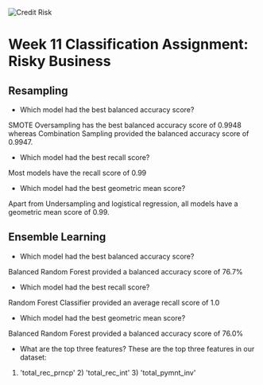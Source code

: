 ![Credit Risk](Images/credit-risk.jpg)
# Week 11 Classification Assignment: Risky Business

## Resampling

* Which model had the best balanced accuracy score?

SMOTE Oversampling has the best balanced accuracy score of 0.9948 whereas Combination Sampling provided the balanced accuracy score of 0.9947.

* Which model had the best recall score?

Most models have the recall score of 0.99

* Which model had the best geometric mean score?

Apart from Undersampling and logistical regression, all models have a geometric mean score of 0.99.

## Ensemble Learning

* Which model had the best balanced accuracy score?

Balanced Random Forest provided a balanced accuracy score of 76.7%

* Which model had the best recall score?

Random Forest Classifier provided an average recall score of 1.0

* Which model had the best geometric mean score?


Balanced Random Forest provided a balanced accuracy score of 76.0%

* What are the top three features?
These are the top three features in our dataset:
1) 'total_rec_prncp' 2) 'total_rec_int' 3) 'total_pymnt_inv'
